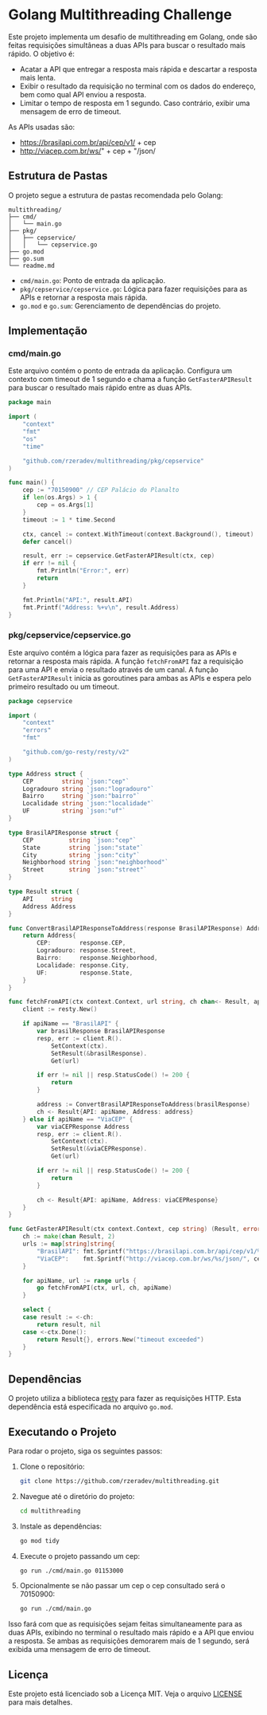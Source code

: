 # Golang Multithreading Challenge

Este projeto implementa um desafio de multithreading em Golang, onde são feitas requisições simultâneas a duas APIs para buscar o resultado mais rápido. O objetivo é:

- Acatar a API que entregar a resposta mais rápida e descartar a resposta mais lenta.
- Exibir o resultado da requisição no terminal com os dados do endereço, bem como qual API enviou a resposta.
- Limitar o tempo de resposta em 1 segundo. Caso contrário, exibir uma mensagem de erro de timeout.

As APIs usadas são:

- https://brasilapi.com.br/api/cep/v1/ + cep
- http://viacep.com.br/ws/" + cep + "/json/

## Estrutura de Pastas

O projeto segue a estrutura de pastas recomendada pelo Golang:

```
multithreading/
├── cmd/
│   └── main.go
├── pkg/
│   ├── cepservice/
│   │   └── cepservice.go
├── go.mod
├── go.sum
└── readme.md

```

- `cmd/main.go`: Ponto de entrada da aplicação.
- `pkg/cepservice/cepservice.go`: Lógica para fazer requisições para as APIs e retornar a resposta mais rápida.
- `go.mod` e `go.sum`: Gerenciamento de dependências do projeto.

## Implementação

### cmd/main.go

Este arquivo contém o ponto de entrada da aplicação. Configura um contexto com timeout de 1 segundo e chama a função `GetFasterAPIResult` para buscar o resultado mais rápido entre as duas APIs.

```go
package main

import (
	"context"
	"fmt"
	"os"
	"time"

	"github.com/rzeradev/multithreading/pkg/cepservice"
)

func main() {
	cep := "70150900" // CEP Palácio do Planalto
	if len(os.Args) > 1 {
		cep = os.Args[1]
	}
	timeout := 1 * time.Second

	ctx, cancel := context.WithTimeout(context.Background(), timeout)
	defer cancel()

	result, err := cepservice.GetFasterAPIResult(ctx, cep)
	if err != nil {
		fmt.Println("Error:", err)
		return
	}

	fmt.Println("API:", result.API)
	fmt.Printf("Address: %+v\n", result.Address)
}

```

### pkg/cepservice/cepservice.go

Este arquivo contém a lógica para fazer as requisições para as APIs e retornar a resposta mais rápida. A função `fetchFromAPI` faz a requisição para uma API e envia o resultado através de um canal. A função `GetFasterAPIResult` inicia as goroutines para ambas as APIs e espera pelo primeiro resultado ou um timeout.

```go
package cepservice

import (
	"context"
	"errors"
	"fmt"

	"github.com/go-resty/resty/v2"
)

type Address struct {
	CEP        string `json:"cep"`
	Logradouro string `json:"logradouro"`
	Bairro     string `json:"bairro"`
	Localidade string `json:"localidade"`
	UF         string `json:"uf"`
}

type BrasilAPIResponse struct {
	CEP          string `json:"cep"`
	State        string `json:"state"`
	City         string `json:"city"`
	Neighborhood string `json:"neighborhood"`
	Street       string `json:"street"`
}

type Result struct {
	API     string
	Address Address
}

func ConvertBrasilAPIResponseToAddress(response BrasilAPIResponse) Address {
	return Address{
		CEP:        response.CEP,
		Logradouro: response.Street,
		Bairro:     response.Neighborhood,
		Localidade: response.City,
		UF:         response.State,
	}
}

func fetchFromAPI(ctx context.Context, url string, ch chan<- Result, apiName string) {
	client := resty.New()

	if apiName == "BrasilAPI" {
		var brasilResponse BrasilAPIResponse
		resp, err := client.R().
			SetContext(ctx).
			SetResult(&brasilResponse).
			Get(url)

		if err != nil || resp.StatusCode() != 200 {
			return
		}

		address := ConvertBrasilAPIResponseToAddress(brasilResponse)
		ch <- Result{API: apiName, Address: address}
	} else if apiName == "ViaCEP" {
		var viaCEPResponse Address
		resp, err := client.R().
			SetContext(ctx).
			SetResult(&viaCEPResponse).
			Get(url)

		if err != nil || resp.StatusCode() != 200 {
			return
		}

		ch <- Result{API: apiName, Address: viaCEPResponse}
	}
}

func GetFasterAPIResult(ctx context.Context, cep string) (Result, error) {
	ch := make(chan Result, 2)
	urls := map[string]string{
		"BrasilAPI": fmt.Sprintf("https://brasilapi.com.br/api/cep/v1/%s", cep),
		"ViaCEP":    fmt.Sprintf("http://viacep.com.br/ws/%s/json/", cep),
	}

	for apiName, url := range urls {
		go fetchFromAPI(ctx, url, ch, apiName)
	}

	select {
	case result := <-ch:
		return result, nil
	case <-ctx.Done():
		return Result{}, errors.New("timeout exceeded")
	}
}
```

## Dependências

O projeto utiliza a biblioteca [resty](https://github.com/go-resty/resty) para fazer as requisições HTTP. Esta dependência está especificada no arquivo `go.mod`.

## Executando o Projeto

Para rodar o projeto, siga os seguintes passos:

1. Clone o repositório:

   ```sh
   git clone https://github.com/rzeradev/multithreading.git
   ```

2. Navegue até o diretório do projeto:

   ```sh
   cd multithreading
   ```

3. Instale as dependências:

   ```sh
   go mod tidy
   ```

4. Execute o projeto passando um cep:

   ```sh
   go run ./cmd/main.go 01153000
   ```

5. Opcionalmente se não passar um cep o cep consultado será o 70150900:
   ```sh
   go run ./cmd/main.go
   ```

Isso fará com que as requisições sejam feitas simultaneamente para as duas APIs, exibindo no terminal o resultado mais rápido e a API que enviou a resposta. Se ambas as requisições demorarem mais de 1 segundo, será exibida uma mensagem de erro de timeout.

## Licença

Este projeto está licenciado sob a Licença MIT. Veja o arquivo [LICENSE](LICENSE) para mais detalhes.
